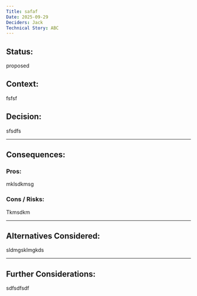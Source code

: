 ```yaml
---
Title: safaf
Date: 2025-09-29
Deciders: Jack
Technical Story: ABC
---
```


## Status:
proposed

## Context:
fsfsf

## Decision:
sfsdfs

---

## Consequences:

### Pros:
mklsdkmsg

### Cons / Risks:
Tkmsdkm

---

## Alternatives Considered:
sldmgsklmgkds

---

## Further Considerations:
sdfsdfsdf
